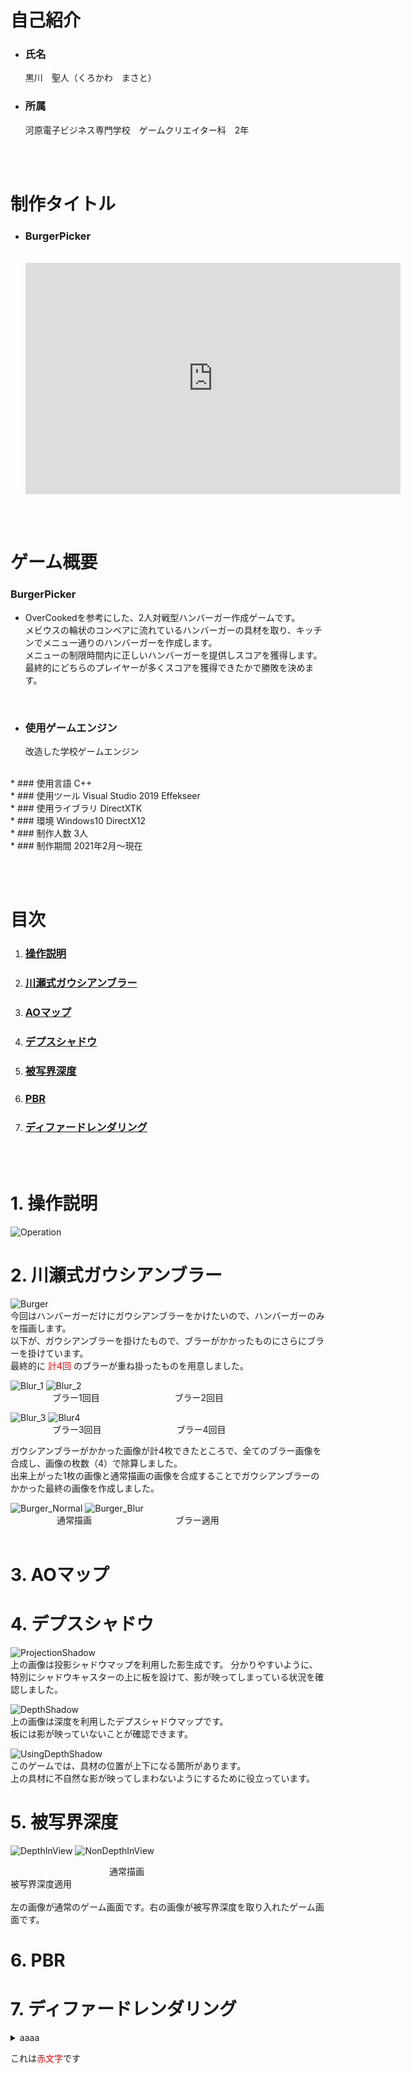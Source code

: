 <Title>私のポートフォリオ</Title>

# 自己紹介
* ### 氏名 
    黒川　聖人（くろかわ　まさと）

* ### 所属
    河原電子ビジネス専門学校　ゲームクリエイター科　2年
    
<br></br> 

# 制作タイトル
* ### **BurgerPicker**  
    <br>
    <iframe width="600" height="370" src="https://www.youtube.com/embed/-KODHGPx7LI" title="YouTube video player" frameborder="0" allow="accelerometer; autoplay; clipboard-write; encrypted-media; gyroscope; picture-in-picture" allowfullscreen></iframe>

<br></br>

# ゲーム概要
### **BurgerPicker**  
* OverCookedを参考にした、2人対戦型ハンバーガー作成ゲームです。  
メビウスの輪状のコンベアに流れているハンバーガーの具材を取り、キッチンでメニュー通りのハンバーガーを作成します。  
メニューの制限時間内に正しいハンバーガーを提供しスコアを獲得します。  
最終的にどちらのプレイヤーが多くスコアを獲得できたかで勝敗を決めます。  
<br>


* ### 使用ゲームエンジン
    改造した学校ゲームエンジン  
<br>
* ### 使用言語  
    C++  
<br>
* ### 使用ツール  
    Visual Studio 2019  
    Effekseer  
<br>
* ### 使用ライブラリ  
    DirectXTK  
<br>
* ### 環境
    Windows10  
    DirectX12  
<br>
* ### 制作人数
    3人  
<br>
* ### 制作期間
    2021年2月～現在

<br></br>

# 目次
1. ### [**操作説明**](#Operation)
2. ### [**川瀬式ガウシアンブラー**](#GaussianBlur)
3. ### [**AOマップ**](#AOMap)
4. ### [**デプスシャドウ**](#DepthShadow)
5. ### [**被写界深度**](#DepthInView)  
6. ### [**PBR**](#PBR)  
7. ### [**ディファードレンダリング**](#Deffered)

<br></br> 



<a id = 'Operation'></a>

# 1. 操作説明

![Operation](https://user-images.githubusercontent.com/54493763/126964230-02dca9ea-6da9-42c4-af7f-9b0ed3c606f1.png)


<a id = 'GaussianBlur'></a>

# 2. **川瀬式ガウシアンブラー**
![Burger](https://user-images.githubusercontent.com/54493763/126972389-5f797183-dbae-426e-bd7a-73c8f2b3a5be.png)  
今回はハンバーガーだけにガウシアンブラーをかけたいので、ハンバーガーのみを描画します。  
以下が、ガウシアンブラーを掛けたもので、ブラーがかかったものにさらにブラーを掛けています。  
最終的に
<span style="color: #ff0000; ">計4回</span>
のブラーが重ね掛ったものを用意しました。
<br>

![Blur_1](https://user-images.githubusercontent.com/54493763/126969972-63c8ca47-fb00-4d52-9b3a-c32ce21f765d.png)
![Blur_2](https://user-images.githubusercontent.com/54493763/126969975-5ad46a86-063e-429c-b7c2-906386308fc8.png)  
&emsp;&emsp;&emsp;&emsp;&ensp;
ブラー1回目
&emsp;&emsp;&emsp;&emsp;&emsp;&emsp;&emsp;&emsp;
ブラー2回目
<br>

![Blur_3](https://user-images.githubusercontent.com/54493763/126969976-7c659bc7-0609-48c0-a09f-381007c2471c.png)
![Blur4](https://user-images.githubusercontent.com/54493763/126969978-e153d724-069c-4c07-8ba5-03d15eb3ba8f.png)  
&emsp;&emsp;&emsp;&emsp;&ensp;
ブラー3回目
&emsp;&emsp;&emsp;&emsp;&emsp;&emsp;&emsp;&emsp;
ブラー4回目
<br>

ガウシアンブラーがかかった画像が計4枚できたところで、全てのブラー画像を合成し、画像の枚数（4）で除算しました。  
出来上がった1枚の画像と通常描画の画像を合成することでガウシアンブラーのかかった最終の画像を作成しました。

![Burger_Normal](https://user-images.githubusercontent.com/54493763/126969981-55873f4c-9744-4a5c-a9e0-f20c475e9d1b.png)
![Burger_Blur](https://user-images.githubusercontent.com/54493763/126969979-01bc583f-77fd-4dee-a638-e8251fa6345b.png)  
&emsp;&emsp;&emsp;&emsp;&emsp;
通常描画
&emsp;&emsp;&emsp;&emsp;&emsp;&emsp;&emsp;&emsp;&emsp;
ブラー適用
<br></br>



<a id = 'AOMap'></a>

# 3. **AOマップ**

<a id = 'DepthShadow'></a>

# 4. **デプスシャドウ**
![ProjectionShadow](https://user-images.githubusercontent.com/54493763/126988196-c52b6880-4acc-4776-8456-cef47c37b7e2.png)  
上の画像は投影シャドウマップを利用した影生成です。
分かりやすいように、特別にシャドウキャスターの上に板を設けて、影が映ってしまっている状況を確認しました。
<br>

![DepthShadow](https://user-images.githubusercontent.com/54493763/126988188-f0847d60-f3f9-4fdb-9c2c-5ed41dbdfda5.png)  
上の画像は深度を利用したデプスシャドウマップです。  
板には影が映っていないことが確認できます。  　
<br>


![UsingDepthShadow](https://user-images.githubusercontent.com/54493763/126989459-a776aab6-097b-45f3-8ef4-b622e16d403a.png)  
このゲームでは、具材の位置が上下になる箇所があります。  
上の具材に不自然な影が映ってしまわないようにするために役立っています。
<br>


<a id = 'DepthinView'></a>

# 5. **被写界深度**

![DepthInView ](https://user-images.githubusercontent.com/54493763/126992452-1b251d8b-b5f0-490b-9a4c-20c330351787.png)
![NonDepthInView ](https://user-images.githubusercontent.com/54493763/126992454-5208edbc-6062-455d-bdd6-cda18cc4f12d.png)  

&emsp;&emsp;&emsp;&emsp;&emsp;&emsp;&emsp;&emsp;&emsp;&emsp;&emsp;
通常描画
&emsp;&emsp;&emsp;&emsp;&emsp;&emsp;&emsp;&emsp;&emsp;&emsp;&emsp;&emsp;&emsp;&emsp;&emsp;&emsp;&emsp;&emsp;&emsp;&emsp;
被写界深度適用
<br></br>
左の画像が通常のゲーム画面です。右の画像が被写界深度を取り入れたゲーム画面です。  



<a id = 'PBR'></a>

# 6. **PBR**

<a id = 'Deffered'></a>

# 7. **ディファードレンダリング**



<details><summary>aaaa</summary>
aaaaaa
</details>

これは<span style="color: #ff0000; ">赤文字</span>です


